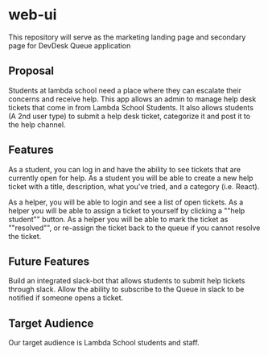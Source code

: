 # web-ui
This repository will serve as the marketing landing page and secondary page for DevDesk Queue application

## Proposal
Students at lambda school need a place where they can escalate their concerns and receive help. This app allows an admin to manage help desk tickets that come in from Lambda School Students. It also allows students (A 2nd user type) to submit a help desk ticket, categorize it and post it to the help channel.

## Features
As a student, you can log in and have the ability to see tickets that are currently open for help. As a student you will be able to create a new help ticket with a title, description, what you've tried, and a category (i.e. React). 

As a helper, you will be able to login and see a list of open tickets. As a helper you will be able to assign a ticket to yourself by clicking a ""help student"" button. As a helper you will be able to mark the ticket as ""resolved"", or re-assign the ticket back to the queue if you cannot resolve the ticket.

## Future Features
Build an integrated slack-bot that allows students to submit help tickets through slack. Allow the ability to subscribe to the Queue in slack to be notified if someone opens a ticket.

## Target Audience
Our target audience is Lambda School students and staff.
